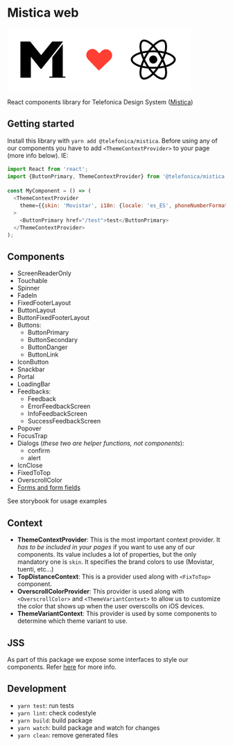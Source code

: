 # Mistica web

![Mistica loves React](./img/mistica-react-logo.svg)

React components library for Telefonica Design System ([Mistica](https://github.com/Telefonica/mistica))

## Getting started

Install this library with `yarn add @telefonica/mistica`. Before using any of our components you have to add
`<ThemeContextProvider>` to your page (more info below). IE:

```javascript
import React from 'react';
import {ButtonPrimary, ThemeContextProvider} from '@telefonica/mistica';

const MyComponent = () => (
  <ThemeContextProvider
    theme={{skin: 'Movistar', i18n: {locale: 'es_ES', phoneNumberFormattingRegionCode: 'ES'}}}
  >
    <ButtonPrimary href="/test">test</ButtonPrimary>
  </ThemeContextProvider>
);
```

## Components

- ScreenReaderOnly
- Touchable
- Spinner
- FadeIn
- FixedFooterLayout
- ButtonLayout
- ButtonFixedFooterLayout
- Buttons:
  - ButtonPrimary
  - ButtonSecondary
  - ButtonDanger
  - ButtonLink
- IconButton
- Snackbar
- Portal
- LoadingBar
- Feedbacks:
  - Feedback
  - ErrorFeedbackScreen
  - InfoFeedbackScreen
  - SuccessFeedbackScreen
- Popover
- FocusTrap
- Dialogs (_these two are helper functions, not components_):
  - confirm
  - alert
- IcnClose
- FixedToTop
- OverscrollColor
- [Forms and form fields](./doc/forms.md)

See storybook for usage examples

## Context

- **ThemeContextProvider**: This is the most important context provider. It _has to be included in your pages_
  if you want to use any of our components. Its value includes a lot of properties, but the only mandatory one
  is `skin`. It specifies the brand colors to use (Movistar, tuenti, etc...)
- **TopDistanceContext**: This is a provider used along with `<FixToTop>` component.
- **OverscrollColorProvider**: This provider is used along with `<OverscrollColor>` and
  `<ThemeVariantContext>` to allow us to customize the color that shows up when the user overscolls on iOS
  devices.
- **ThemeVariantContext**: This provider is used by some components to determine which theme variant to use.

## JSS

As part of this package we expose some interfaces to style our components. Refer
[here](https://github.com/tef-novum/webapp/blob/master/doc/styling.md) for more info.

## Development

- `yarn test`: run tests
- `yarn lint`: check codestyle
- `yarn build`: build package
- `yarn watch`: build package and watch for changes
- `yarn clean`: remove generated files
